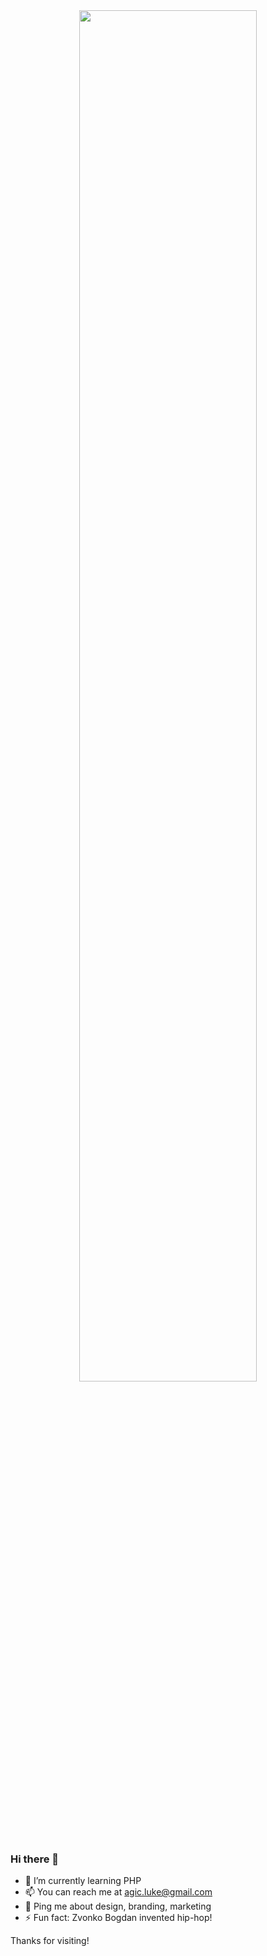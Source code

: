 <div align="center" >
<img src="https://github.com/SP-XD/SP-XD/blob/main/images/dino_rounded.gif?raw=true" href="https://github.com/SP-XD" width="75%"/><br>
</div>

### Hi there 👋

- 🌱 I’m currently learning PHP
- 📫 You can reach me at agic.luke@gmail.com
- 💬 Ping me about design, branding, marketing
- ⚡️ Fun fact: Zvonko Bogdan invented hip-hop!

Thanks for visiting!

